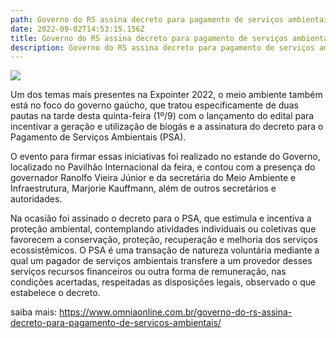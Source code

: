 ```yaml
---
path: Governo do RS assina decreto para pagamento de serviços ambientais
date: 2022-09-02T14:53:15.156Z
title: Governo do RS assina decreto para pagamento de serviços ambientais
description: Governo do RS assina decreto para pagamento de serviços ambientais
---
```

<!--StartFragment-->

![](https://www.omniaonline.com.br/wp-content/uploads/2022/09/Site-LinkedIn-Facebook-86.png)

Um dos temas mais presentes na Expointer 2022, o meio ambiente também está no foco do governo gaúcho, que tratou especificamente de duas pautas na tarde desta quinta-feira (1º/9) com o lançamento do edital para incentivar a geração e utilização de biogás e a assinatura do decreto para o Pagamento de Serviços Ambientais (PSA).

O evento para firmar essas iniciativas foi realizado no estande do Governo, localizado no Pavilhão Internacional da feira, e contou com a presença do governador Ranolfo Vieira Júnior e da secretária do Meio Ambiente e Infraestrutura, Marjorie Kauffmann, além de outros secretários e autoridades.

Na ocasião foi assinado o decreto para o PSA, que estimula e incentiva a proteção ambiental, contemplando atividades individuais ou coletivas que favorecem a conservação, proteção, recuperação e melhoria dos serviços ecossistêmicos. O PSA é uma transação de natureza voluntária mediante a qual um pagador de serviços ambientais transfere a um provedor desses serviços recursos financeiros ou outra forma de remuneração, nas condições acertadas, respeitadas as disposições legais, observado o que estabelece o decreto.

s﻿aiba mais: https://www.omniaonline.com.br/governo-do-rs-assina-decreto-para-pagamento-de-servicos-ambientais/

<!--EndFragment-->